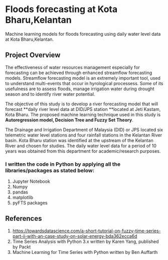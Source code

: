 # Floods forecasting at Kota Bharu,Kelantan
Machine learning models for floods forecasting using daily water level data at Kota Bharu,Kelantan.

## Project Overview
The effectiveness of water resources management especially for forecasting can be achieved through enhanced streamflow forecasting models. Streamflow forecasting model is an extremely important tool, used to understand multi-events that occur in hyrological processess. Some of its usefulness are to assess floods, manage irrigation water during drought season and  to identify river water potential.

The objective of this study is to develop a river forecasting model that will forecast **daily river level data at DID/JPS station **located at Jeti Kastam, Kota Bharu. The proposed machine learning technique used in this study is **Autoregression model, Decision Tree and Fuzzy Set Theory**. 
 
The Drainage and Irrigation Department of Malaysia (DID) or JPS located six telemetric water level stations and four rainfall stations in the Kelantan River basin. Kota Bharu station was identified at the upstream of the Kelantan River and chosen for studies. The daily water level data for a period of 10 years was obtained from this department for academic/research purposes.  

### I written the code in Python by applying all the libraries/packages as stated below:
1. Jupyter Notebook
2. Numpy
3. pandas
4. matplotlib
5. pyFTS packages

## References
1. https://towardsdatascience.com/a-short-tutorial-on-fuzzy-time-series-part-ii-with-an-case-study-on-solar-energy-bda362ecca6d
2. Time Series Analysis with Python 3.x written by Karen Yang, published by Packt
3. Machine Learning for Time Series with Python written by Ben Auffarth
